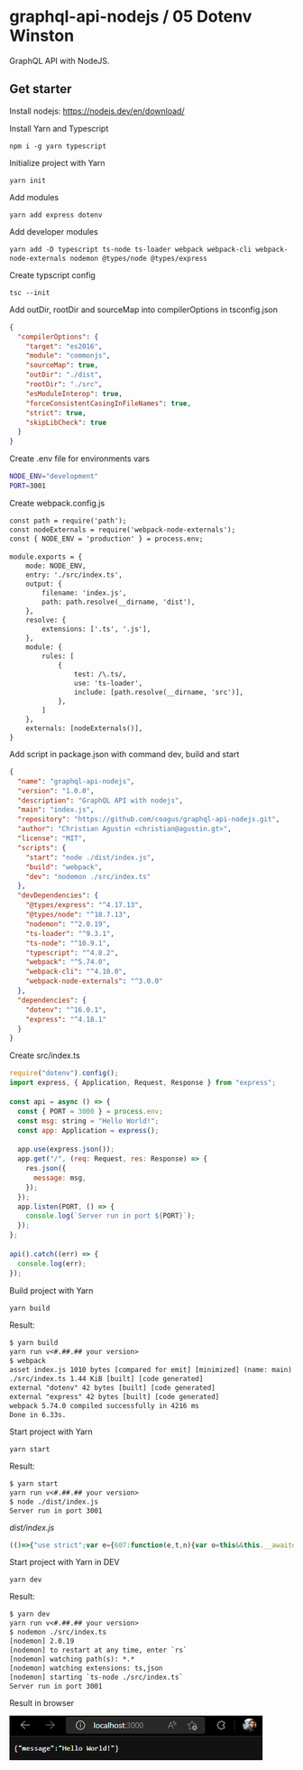 # graphql-api-nodejs / 05 Dotenv Winston
GraphQL API with NodeJS.
## Get starter
Install nodejs: https://nodejs.dev/en/download/

Install Yarn and Typescript
```console
npm i -g yarn typescript
```
Initialize project with Yarn
```console
yarn init
```
Add modules
```console
yarn add express dotenv
```
Add developer modules
```console
yarn add -D typescript ts-node ts-loader webpack webpack-cli webpack-node-externals nodemon @types/node @types/express
```
Create typscript config
```console
tsc --init
```
Add outDir, rootDir and sourceMap into compilerOptions in tsconfig.json
```json
{
  "compilerOptions": {
    "target": "es2016",
    "module": "commonjs",
    "sourceMap": true,
    "outDir": "./dist",
    "rootDir": "./src",
    "esModuleInterop": true,
    "forceConsistentCasingInFileNames": true,
    "strict": true,
    "skipLibCheck": true
  }
}
```
Create .env file for environments vars
```bash
NODE_ENV="development"
PORT=3001
```
Create webpack.config.js
```javascripts
const path = require('path');
const nodeExternals = require('webpack-node-externals');
const { NODE_ENV = 'production' } = process.env;

module.exports = {
    mode: NODE_ENV,
    entry: './src/index.ts',
    output: {
        filename: 'index.js',
        path: path.resolve(__dirname, 'dist'),
    },
    resolve: {
        extensions: ['.ts', '.js'],
    },
    module: {
        rules: [
            {
                test: /\.ts/,
                use: 'ts-loader',
                include: [path.resolve(__dirname, 'src')],
            },
        ]
    },
    externals: [nodeExternals()],
}
```
Add script in package.json with command dev, build and start
```json
{
  "name": "graphql-api-nodejs",
  "version": "1.0.0",
  "description": "GraphQL API with nodejs",
  "main": "index.js",
  "repository": "https://github.com/coagus/graphql-api-nodejs.git",
  "author": "Christian Agustin <christian@agustin.gt>",
  "license": "MIT",
  "scripts": {
    "start": "node ./dist/index.js",
    "build": "webpack",
    "dev": "nodemon ./src/index.ts"
  },
  "devDependencies": {
    "@types/express": "^4.17.13",
    "@types/node": "^18.7.13",
    "nodemon": "^2.0.19",
    "ts-loader": "^9.3.1",
    "ts-node": "^10.9.1",
    "typescript": "^4.8.2",
    "webpack": "^5.74.0",
    "webpack-cli": "^4.10.0",
    "webpack-node-externals": "^3.0.0"
  },
  "dependencies": {
    "dotenv": "^16.0.1",
    "express": "^4.18.1"
  }
}
```
Create src/index.ts
```javascript
require("dotenv").config();
import express, { Application, Request, Response } from "express";

const api = async () => {
  const { PORT = 3000 } = process.env;
  const msg: string = "Hello World!";
  const app: Application = express();

  app.use(express.json());
  app.get("/", (req: Request, res: Response) => {
    res.json({
      message: msg,
    });
  });
  app.listen(PORT, () => {
    console.log(`Server run in port ${PORT}`);
  });
};

api().catch((err) => {
  console.log(err);
});
```
Build project with Yarn
```console
yarn build
```
Result:
```console
$ yarn build
yarn run v<#.##.## your version>
$ webpack
asset index.js 1010 bytes [compared for emit] [minimized] (name: main)
./src/index.ts 1.44 KiB [built] [code generated]
external "dotenv" 42 bytes [built] [code generated]
external "express" 42 bytes [built] [code generated]
webpack 5.74.0 compiled successfully in 4216 ms
Done in 6.33s.
```
Start project with Yarn
```console
yarn start
```
Result:
```console
$ yarn start
yarn run v<#.##.## your version>
$ node ./dist/index.js
Server run in port 3001
```
*dist/index.js*
```javascript
(()=>{"use strict";var e={607:function(e,t,n){var o=this&&this.__awaiter||function(e,t,n,o){return new(n||(n=Promise))((function(r,s){function i(e){try{c(o.next(e))}catch(e){s(e)}}function u(e){try{c(o.throw(e))}catch(e){s(e)}}function c(e){var t;e.done?r(e.value):(t=e.value,t instanceof n?t:new n((function(e){e(t)}))).then(i,u)}c((o=o.apply(e,t||[])).next())}))},r=this&&this.__importDefault||function(e){return e&&e.__esModule?e:{default:e}};Object.defineProperty(t,"__esModule",{value:!0}),n(142).config();const s=r(n(860));o(void 0,void 0,void 0,(function*(){const{PORT:e=3e3}=process.env,t=(0,s.default)();t.use(s.default.json()),t.get("/",((e,t)=>{t.json({message:"Hello World!"})})),t.listen(e,(()=>{console.log(`Server run in port ${e}`)}))})).catch((e=>{console.log(e)}))},142:e=>{e.exports=require("dotenv")},860:e=>{e.exports=require("express")}},t={};!function n(o){var r=t[o];if(void 0!==r)return r.exports;var s=t[o]={exports:{}};return e[o].call(s.exports,s,s.exports,n),s.exports}(607)})();
```
Start project with Yarn in DEV
```console
yarn dev
```
Result:
```console
$ yarn dev
yarn run v<#.##.## your version>
$ nodemon ./src/index.ts
[nodemon] 2.0.19
[nodemon] to restart at any time, enter `rs`
[nodemon] watching path(s): *.*
[nodemon] watching extensions: ts,json
[nodemon] starting `ts-node ./src/index.ts`
Server run in port 3001
```
Result in browser

![result api](resources/img/express_result_api.png?raw=true)